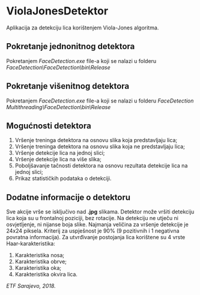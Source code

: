 # ViolaJonesDetektor

Aplikacija za detekciju lica korištenjem Viola-Jones algoritma.

## Pokretanje jednonitnog detektora

Pokretanjem *FaceDetection.exe* file-a koji se nalazi u folderu *FaceDetection\FaceDetection\bin\Release*

## Pokretanje višenitnog detektora

Pokretanjem *FaceDetection.exe* file-a koji se nalazi u folderu *FaceDetection Multithreading\FaceDetection\bin\Release*

## Mogućnosti detektora

1. Vršenje treninga detektora na osnovu slika koja predstavljaju lica;
2. Vršenje treninga detektora na osnovu slika koja ne predstavljaju lica;
3. Vršenje detekcije lica na jednoj slici;
4. Vršenje detekcije lica na više slika;
5. Poboljšavanje tačnosti detektora na osnovu rezultata detekcije lica na jednoj slici;
6. Prikaz statističkih podataka o detekciji.

## Dodatne informacije o detektoru

Sve akcije vrše se isključivo nad **.jpg** slikama.
Detektor može vršiti detekciju lica koja su u frontalnoj poziciji, bez rotacije.
Na detekciju ne utječu ni osvjetljenje, ni nijanse boja slike.
Najmanja veličina za vršenje detekcije je 24x24 piksela.
Kriterij za uspješnost je 90% (9 pozitivnih i 1 negativna povratna informacija).
Za utvrđivanje postojanja lica korištene su 4 vrste Haar-karakteristika:
1. Karakteristika nosa;
2. Karakteristika obrve;
3. Karakteristika oka;
4. Karakteristika okvira lica.

*ETF Sarajevo, 2018.*
